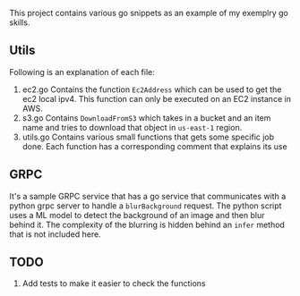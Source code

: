 This project contains various go snippets as an example of my exemplry go skills. 

## Utils
Following is an explanation of each file: 
1. ec2.go
Contains the function `Ec2Address` which can be used to get the ec2 local ipv4. This function can only be executed on an EC2 instance in AWS. 
2. s3.go 
Contains `DownloadFromS3` which takes in a bucket and an item name and tries to download that object in `us-east-1` region.
3. utils.go
Contains various small functions that gets some specific job done. Each function has a corresponding comment that explains its use


## GRPC
It's a sample GRPC service that has a go service that communicates with a python grpc server to handle a `blurBackground` request. The python script uses a ML model to detect the background of an image and then blur behind it. 
The complexity of the blurring is hidden behind an `infer` method that is not included here. 

## TODO
1. Add tests to make it easier to check the functions